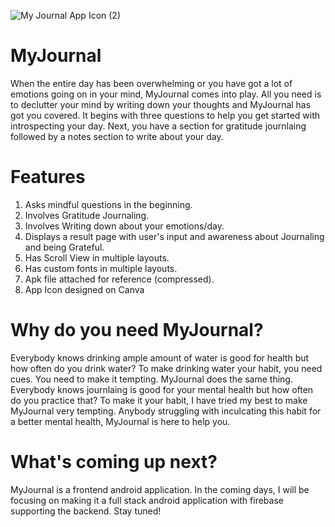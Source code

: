 ![My Journal App Icon (2)](https://github.com/sakxshi/My-Journal/assets/111812378/4e8bf86b-7f1d-446a-ba81-bb2c4bee8caf)

# MyJournal

When the entire day has been overwhelming or you have got a lot of emotions going on in your mind, MyJournal comes into play. All you need is to declutter your mind by writing down your thoughts and MyJournal has got you covered. It begins with three questions to help you get started with introspecting your day. Next, you have a section for gratitude journlaing followed by a notes section to write about your day. 

# Features

1. Asks mindful questions in the beginning.
2. Involves Gratitude Journaling.
3. Involves Writing down about your emotions/day.
4. Displays a result page with user's input and awareness about Journaling and being Grateful.
5. Has Scroll View in multiple layouts.
6. Has custom fonts in multiple layouts.
7. Apk file attached for reference (compressed).
8. App Icon designed on Canva

# Why do you need MyJournal?

Everybody knows drinking ample amount of water is good for health but how often do you drink water? To make drinking water your habit, you need cues. You need to make it tempting. MyJournal does the same thing. Everybody knows journlaing is good for your mental health but how often do you practice that? To make it your habit, I have tried my best to make MyJournal very tempting. Anybody
struggling with inculcating this habit for a better mental health, MyJournal is here to help you. 

# What's coming up next?

MyJournal is a frontend android application. In the coming days, I will be focusing on making it a full stack android application with firebase supporting the backend. Stay tuned! 


